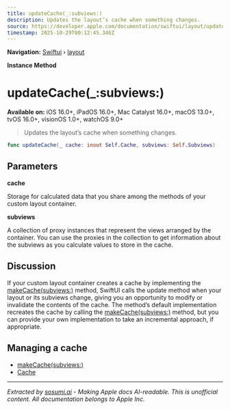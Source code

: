 ```yaml
---
title: updateCache(_:subviews:)
description: Updates the layout’s cache when something changes.
source: https://developer.apple.com/documentation/swiftui/layout/updatecache(_:subviews:)
timestamp: 2025-10-29T00:12:45.346Z
---
```


**Navigation:** [Swiftui](/documentation/swiftui) › [layout](/documentation/swiftui/layout)

**Instance Method**

# updateCache(_:subviews:)

**Available on:** iOS 16.0+, iPadOS 16.0+, Mac Catalyst 16.0+, macOS 13.0+, tvOS 16.0+, visionOS 1.0+, watchOS 9.0+

> Updates the layout’s cache when something changes.

```swift
func updateCache(_ cache: inout Self.Cache, subviews: Self.Subviews)
```

## Parameters

**cache**

Storage for calculated data that you share among the methods of your custom layout container.



**subviews**

A collection of proxy instances that represent the views arranged by the container. You can use the proxies in the collection to get information about the subviews as you calculate values to store in the cache.



## Discussion

If your custom layout container creates a cache by implementing the [makeCache(subviews:)](/documentation/swiftui/layout/makecache(subviews:)) method, SwiftUI calls the update method when your layout or its subviews change, giving you an opportunity to modify or invalidate the contents of the cache. The method’s default implementation recreates the cache by calling the [makeCache(subviews:)](/documentation/swiftui/layout/makecache(subviews:)) method, but you can provide your own implementation to take an incremental approach, if appropriate.

## Managing a cache

- [makeCache(subviews:)](/documentation/swiftui/layout/makecache(subviews:))
- [Cache](/documentation/swiftui/layout/cache)

---

*Extracted by [sosumi.ai](https://sosumi.ai) - Making Apple docs AI-readable.*
*This is unofficial content. All documentation belongs to Apple Inc.*
